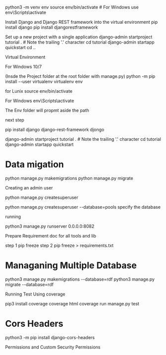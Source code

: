 python3 -m venv env source env/bin/activate # For Windows use env\Scripts\activate

Install Django and Django REST framework into the virtual environment
pip install django pip install djangorestframework

Set up a new project with a single application
django-admin startproject tutorial . # Note the trailing '.' character cd tutorial django-admin startapp quickstart cd ..

Virtual Environment

For Windows 10/7

(Insde the Project folder at the root folder with manage.py) python -m pip install --user virtualenv virtualenv env

for Lunix source env/bin/activate

For Windows env\Scripts\activate

The Env folder will propmt aside the path

next step

pip install django django-rest-framework djongo

django-admin startproject tutorial . # Note the trailing '.' character cd tutorial django-admin startapp quickstart

# Data migation
python manage.py makemigrations python manage.py migrate

Creating an admin user

python manage.py createsuperuser 

python manage.py createsuperuser --database=pools specify the database

running

python3 manage.py runserver 0.0.0.0:8082

Prepare Requirement doc for all tools and lib

step 1 pip freeze step 2 pip freeze > requirements.txt

# Managaning Multiple Database

python3 manage.py makemigrations --database=rdf
python3 manage.py migrate --database=rdf

Running Test Using coverage

pip3 install coverage
coverage html
coverage run manage.py test

# Cors Headers

python3 -m pip install django-cors-headers

Permissions and Custom Security Permissions